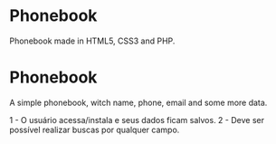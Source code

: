 # Phonebook
Phonebook made in HTML5, CSS3 and PHP.

# Phonebook
A simple  phonebook, witch name, phone, email and some more data.

1 - O usuário acessa/instala e seus dados ficam salvos.
2 - Deve ser possível realizar buscas por qualquer campo.


